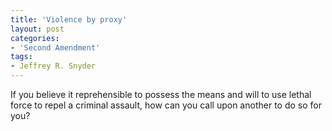 ```yaml
---
title: 'Violence by proxy'
layout: post
categories:
- 'Second Amendment'
tags:
- Jeffrey R. Snyder
---
```


If you believe it reprehensible to possess the means and will to use lethal force to repel a criminal assault, how can you call upon another to do so for you?